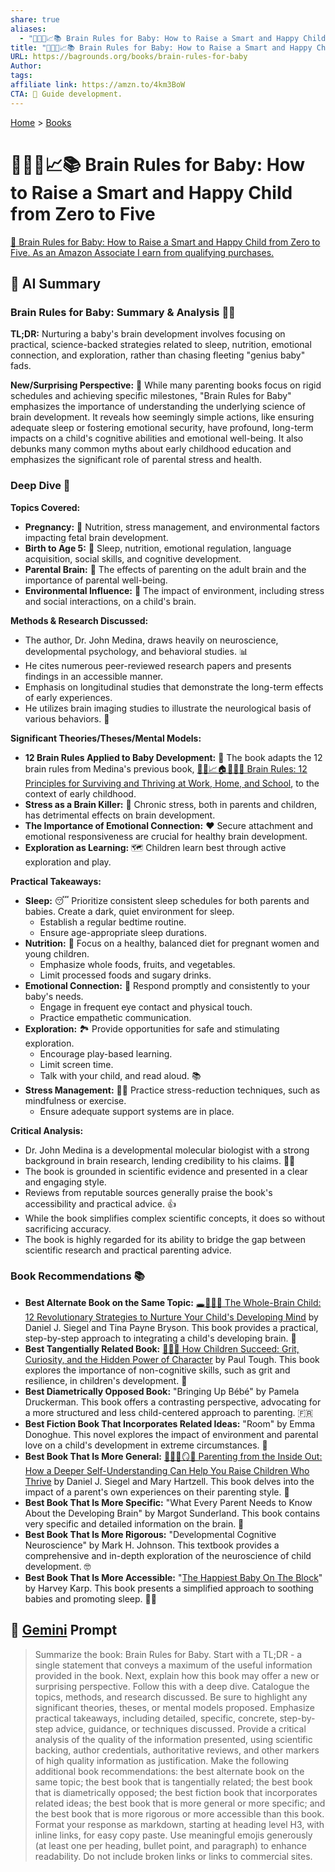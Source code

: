 ```yaml
---
share: true
aliases:
  - "👶🧠😊📈📚 Brain Rules for Baby: How to Raise a Smart and Happy Child from Zero to Five"
title: "👶🧠😊📈📚 Brain Rules for Baby: How to Raise a Smart and Happy Child from Zero to Five"
URL: https://bagrounds.org/books/brain-rules-for-baby
Author:
tags:
affiliate link: https://amzn.to/4km3BoW
CTA: 🧠 Guide development.
---
```

[Home](../index.md) > [Books](./index.md)  
# 👶🧠😊📈📚 Brain Rules for Baby: How to Raise a Smart and Happy Child from Zero to Five  
[🛒 Brain Rules for Baby: How to Raise a Smart and Happy Child from Zero to Five. As an Amazon Associate I earn from qualifying purchases.](https://amzn.to/4km3BoW)  
  
## 🤖 AI Summary  
### Brain Rules for Baby: Summary & Analysis 👶🧠  
**TL;DR:** Nurturing a baby's brain development involves focusing on practical, science-backed strategies related to sleep, nutrition, emotional connection, and exploration, rather than chasing fleeting "genius baby" fads.  
  
**New/Surprising Perspective:** 🤯 While many parenting books focus on rigid schedules and achieving specific milestones, "Brain Rules for Baby" emphasizes the importance of understanding the underlying science of brain development. It reveals how seemingly simple actions, like ensuring adequate sleep or fostering emotional security, have profound, long-term impacts on a child's cognitive abilities and emotional well-being. It also debunks many common myths about early childhood education and emphasizes the significant role of parental stress and health.  
  
### Deep Dive 🔬  
**Topics Covered:**  
* **Pregnancy:** 🤰 Nutrition, stress management, and environmental factors impacting fetal brain development.  
* **Birth to Age 5:** 👶 Sleep, nutrition, emotional regulation, language acquisition, social skills, and cognitive development.  
* **Parental Brain:** 🧠 The effects of parenting on the adult brain and the importance of parental well-being.  
* **Environmental Influence:** 🌳 The impact of environment, including stress and social interactions, on a child's brain.  
  
**Methods & Research Discussed:**  
* The author, Dr. John Medina, draws heavily on neuroscience, developmental psychology, and behavioral studies. 📊  
* He cites numerous peer-reviewed research papers and presents findings in an accessible manner.  
* Emphasis on longitudinal studies that demonstrate the long-term effects of early experiences.  
* He utilizes brain imaging studies to illustrate the neurological basis of various behaviors. 🧠  
  
**Significant Theories/Theses/Mental Models:**  
* **12 Brain Rules Applied to Baby Development:** 📝 The book adapts the 12 brain rules from Medina's previous book, [🧠💡📈🏠🏢🧑‍🎓 Brain Rules: 12 Principles for Surviving and Thriving at Work, Home, and School](./brain-rules-12-principles-for-surviving-and-thriving-at-work-home-and-school.md), to the context of early childhood.  
* **Stress as a Brain Killer:** 🤯 Chronic stress, both in parents and children, has detrimental effects on brain development.  
* **The Importance of Emotional Connection:** ❤️ Secure attachment and emotional responsiveness are crucial for healthy brain development.  
* **Exploration as Learning:** 🗺️ Children learn best through active exploration and play.  
  
**Practical Takeaways:**  
* **Sleep:** 😴 Prioritize consistent sleep schedules for both parents and babies. Create a dark, quiet environment for sleep.  
    * Establish a regular bedtime routine.  
    * Ensure age-appropriate sleep durations.  
* **Nutrition:** 🍎 Focus on a healthy, balanced diet for pregnant women and young children.  
    * Emphasize whole foods, fruits, and vegetables.  
    * Limit processed foods and sugary drinks.  
* **Emotional Connection:** 🤗 Respond promptly and consistently to your baby's needs.  
    * Engage in frequent eye contact and physical touch.  
    * Practice empathetic communication.  
* **Exploration:** 🏞️ Provide opportunities for safe and stimulating exploration.  
    * Encourage play-based learning.  
    * Limit screen time.  
    * Talk with your child, and read aloud. 📚  
* **Stress Management:** 🧘‍♀️ Practice stress-reduction techniques, such as mindfulness or exercise.  
    * Ensure adequate support systems are in place.  
  
**Critical Analysis:**  
* Dr. John Medina is a developmental molecular biologist with a strong background in brain research, lending credibility to his claims. 🧑‍🔬  
* The book is grounded in scientific evidence and presented in a clear and engaging style.  
* Reviews from reputable sources generally praise the book's accessibility and practical advice. 👍  
* While the book simplifies complex scientific concepts, it does so without sacrificing accuracy.  
* The book is highly regarded for its ability to bridge the gap between scientific research and practical parenting advice.  
  
### Book Recommendations 📚  
* **Best Alternate Book on the Same Topic:** [🕳️🧠👶🏽 The Whole-Brain Child: 12 Revolutionary Strategies to Nurture Your Child's Developing Mind](./the-whole-brain-child.md) by Daniel J. Siegel and Tina Payne Bryson. This book provides a practical, step-by-step approach to integrating a child's developing brain. 🧠  
* **Best Tangentially Related Book:** [🧑‍🎓🌱 How Children Succeed: Grit, Curiosity, and the Hidden Power of Character](./how-children-succeed-grit-curiosity-and-the-hidden-power-of-character.md) by Paul Tough. This book explores the importance of non-cognitive skills, such as grit and resilience, in children's development. 🌟  
* **Best Diametrically Opposed Book:** "Bringing Up Bébé" by Pamela Druckerman. This book offers a contrasting perspective, advocating for a more structured and less child-centered approach to parenting. 🇫🇷  
* **Best Fiction Book That Incorporates Related Ideas:** "Room" by Emma Donoghue. This novel explores the impact of environment and parental love on a child's development in extreme circumstances. 🚪  
* **Best Book That Is More General:** [🤱🏼🤿🪞🌱 Parenting from the Inside Out: How a Deeper Self-Understanding Can Help You Raise Children Who Thrive](./parenting-from-the-inside-out-how-a-deeper-self-understanding-can-help-you-raise-children-who-thrive.md) by Daniel J. Siegel and Mary Hartzell. This book delves into the impact of a parent's own experiences on their parenting style. 💖  
* **Best Book That Is More Specific:** "What Every Parent Needs to Know About the Developing Brain" by Margot Sunderland. This book contains very specific and detailed information on the brain. 🧠  
* **Best Book That Is More Rigorous:** "Developmental Cognitive Neuroscience" by Mark H. Johnson. This textbook provides a comprehensive and in-depth exploration of the neuroscience of child development. 🤓  
* **Best Book That Is More Accessible:** "[The Happiest Baby On The Block](./the-happiest-baby-on-the-block.md)" by Harvey Karp. This book presents a simplified approach to soothing babies and promoting sleep. 👶💤  
  
## 💬 [Gemini](https://gemini.google.com) Prompt  
> Summarize the book: Brain Rules for Baby. Start with a TL;DR - a single statement that conveys a maximum of the useful information provided in the book. Next, explain how this book may offer a new or surprising perspective. Follow this with a deep dive. Catalogue the topics, methods, and research discussed. Be sure to highlight any significant theories, theses, or mental models proposed. Emphasize practical takeaways, including detailed, specific, concrete, step-by-step advice, guidance, or techniques discussed. Provide a critical analysis of the quality of the information presented, using scientific backing, author credentials, authoritative reviews, and other markers of high quality information as justification. Make the following additional book recommendations: the best alternate book on the same topic; the best book that is tangentially related; the best book that is diametrically opposed; the best fiction book that incorporates related ideas; the best book that is more general or more specific; and the best book that is more rigorous or more accessible than this book. Format your response as markdown, starting at heading level H3, with inline links, for easy copy paste. Use meaningful emojis generously (at least one per heading, bullet point, and paragraph) to enhance readability. Do not include broken links or links to commercial sites.